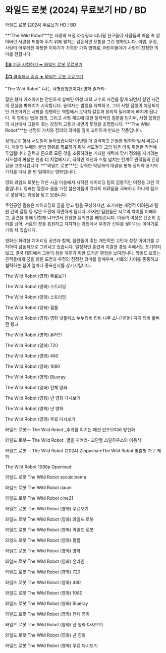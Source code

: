 # 와일드 로봇 (2024) 무료보기 HD / BD
와일드 로봇 (2024) 무료보기 HD / BD

**"The Wild Robot"**는 사랑의 요정 하츄핑과 티니핑 친구들이 사람들의 마음 속 잃어버린 사랑을 되찾아 주기 위해 펼치는 감동적인 모험을 그린 영화입니다. 마법, 우정, 사랑이 어우러진 따뜻한 이야기가 가득한 가족 영화로, 어린이들에게 사랑의 진정한 의미를 전합니다.

[🔗🎬 지금 시청하기 ➥ 와일드 로봇 무료보기](https://t.co/gH9rub9wgi)

[🎥📺 클릭해서 감상 ➤ 와일드 로봇 무료보기](https://t.co/gH9rub9wgi)

"The Wild Robot" (나는 사형집행인이다) 영화 줄거리:

젊은 형사 카즈아키는 잔인하게 살해된 여성 대학 교수의 사건을 맡게 되면서 살인 사건의 진실을 파헤치기 시작합니다. 용의자는 범행을 자백하고, 그의 사형 집행이 예정되지만 카즈아키는 사형을 집행하는 역할에서 도덕적 갈등과 윤리적 딜레마에 빠지게 됩니다. 이 영화는 법과 정의, 그리고 사형 제도에 대한 철학적인 질문을 던지며, 사형 집행인의 시선에서 그들이 겪는 감정적 고통과 내면의 투쟁을 조명합니다. **"The Wild Robot"**는 생명의 가치와 정의의 의미를 깊이 고민하게 만드는 작품입니다.

정의로운 형사 서도철이 돌아왔습니다! 이번엔 더 강력하고 은밀한 범죄와 맞서 싸웁니다. 재벌의 부패와 불법 행위를 폭로하기 위해 서도철과 그의 팀은 더욱 위험한 작전에 투입됩니다. 권력과 돈으로 모든 것을 조종하려는 거대한 세력에 맞서 정의를 지키려는 서도철의 싸움은 한층 더 치열해지고, 극적인 액션과 스릴 넘치는 전개로 관객들의 긴장감을 고조시킵니다. **"와일드 로봇"**는 강력한 악당과의 대결을 통해 정의와 용기의 가치를 다시 한 번 일깨우는 영화입니다.

영화 와일드 로봇는 작은 시골 마을에서 시작된 치어리딩 팀의 감동적인 여정을 그린 작품입니다. 영화는 열정과 꿈을 가진 젊은이들이 각자의 어려움을 극복하고 하나의 팀으로 성장하는 과정을 담고 있습니다.

주인공인 필승은 치어리딩의 꿈을 안고 팀을 구성하지만, 초기에는 재정적 어려움과 팀원 간의 갈등 등 많은 도전에 직면하게 됩니다. 하지만 팀원들은 서로의 차이를 이해하고, 훈련을 통해 단합해 나가면서 진정한 팀워크를 배워갑니다. 이들의 여정은 단순히 승리를 넘어, 서로의 꿈을 응원하고 지지하는 과정에서 우정과 신뢰를 쌓아가는 이야기로 가득 차 있습니다.

영화는 화려한 치어리딩 공연과 함께, 팀원들이 겪는 개인적인 고민과 성장 이야기를 교차하여 감동적으로 그려내고 있습니다. 열정적인 훈련과 치열한 경쟁 속에서도 포기하지 않고, 결국 대회에서 그들의 꿈을 이루기 위한 뜨거운 열정을 보여줍니다. 와일드 로봇는 관객들에게 꿈을 향한 도전과 우정의 진정한 의미를 일깨우며, 서로의 차이를 존중하고 협력하는 힘이 얼마나 중요한지를 상기시킵니다.

The Wild Robot (영화) 무료보기

The Wild Robot (영화) 스트리밍

The Wild Robot (영화) 스트리밍

The Wild Robot (영화) 필름

The Wild Robot (영화) 영화 넷플릭스 누누티비 티비 나무 소나기티비 콕콕 티비 풀버전 링크

The Wild Robot (영화) 온라인

The Wild Robot (영화) 720

The Wild Robot (영화) 480

The Wild Robot (영화) 1080

The Wild Robot (영화) Blueray

The Wild Robot (영화) 전체 영화

The Wild Robot (영화) 년 영화 다시보기

The Wild Robot (영화) 년 영화

The Wild Robot (영화) 무료 다시보기

와일드 로봇— The Wild Robot _추위를 이기는 패션 인조모피와 방한화

와일드 로봇— The Wild Robot _열을 지켜라- 고단열 스틸하우스와 이동식

와일드 로봇— The Wild Robot (2024) ZippyshareThe Wild Robot 맞춤형 가구 제작

The Wild Robot 1080p Openload

와일드 로봇 The Wild Robot seoulcinema

와일드 로봇 The Wild Robot daum

와일드 로봇 The Wild Robot cine21

와일드 로봇 The Wild Robot (영화) 무료보기

와일드 로봇 The Wild Robot (영화) 와일드 로봇

와일드 로봇 The Wild Robot (영화) 와일드 로봇

와일드 로봇 The Wild Robot (영화) 필름

와일드 로봇 The Wild Robot (영화) 영화

와일드 로봇 The Wild Robot (영화) 온라인

와일드 로봇 The Wild Robot (영화) 720

와일드 로봇 The Wild Robot (영화) 480

와일드 로봇 The Wild Robot (영화) 1080

와일드 로봇 The Wild Robot (영화) Blueray

와일드 로봇 The Wild Robot (영화) 전체 영화

와일드 로봇 The Wild Robot (영화) 년 영화 다시보기

와일드 로봇 The Wild Robot (영화) 년 영화

와일드 로봇 The Wild Robot (영화) 무료 다시보기

